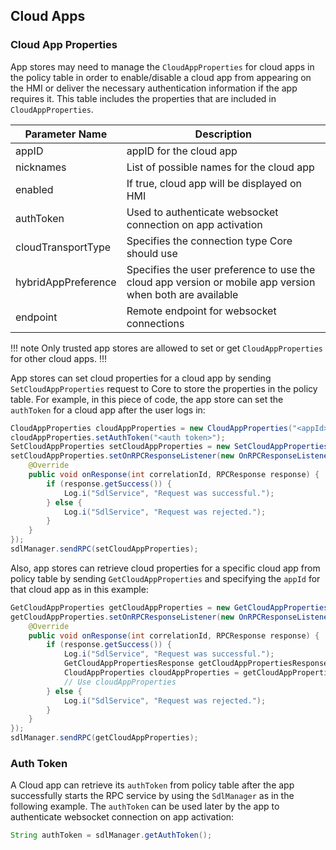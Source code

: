 ## Cloud Apps

### Cloud App Properties 
App stores may need to manage the `CloudAppProperties` for cloud apps in the policy table in order to enable/disable a cloud app from appearing on the HMI or deliver the necessary authentication information if the app requires it. This table includes the properties that are included in `CloudAppProperties`.

| Parameter Name  |  Description |
| ------------- | ------------- |
| appID | appID for the cloud app |
| nicknames | List of possible names for the cloud app |
| enabled | If true, cloud app will be displayed on HMI |
| authToken | Used to authenticate websocket connection on app activation |
| cloudTransportType | Specifies the connection type Core should use |
| hybridAppPreference | Specifies the user preference to use the cloud app version or mobile app version when both are available |
| endpoint | Remote endpoint for websocket connections |

!!! note
Only trusted app stores are allowed to set or get `CloudAppProperties` for other cloud apps.
!!!


App stores can set cloud properties for a cloud app by sending `SetCloudAppProperties` request to Core to store the properties in the policy table. For example, in this piece of code, the app store can set the `authToken` for a cloud app after the user logs in:

```java
CloudAppProperties cloudAppProperties = new CloudAppProperties("<appId>");
cloudAppProperties.setAuthToken("<auth token>");
SetCloudAppProperties setCloudAppProperties = new SetCloudAppProperties(cloudAppProperties);
setCloudAppProperties.setOnRPCResponseListener(new OnRPCResponseListener() {
    @Override
    public void onResponse(int correlationId, RPCResponse response) {
        if (response.getSuccess()) {
            Log.i("SdlService", "Request was successful.");
        } else {
            Log.i("SdlService", "Request was rejected.");
        }
    }
});
sdlManager.sendRPC(setCloudAppProperties);
```

Also, app stores can retrieve cloud properties for a specific cloud app from policy table by sending `GetCloudAppProperties` and specifying the `appId` for that cloud app as in this example:

```java
GetCloudAppProperties getCloudAppProperties = new GetCloudAppProperties("<appId>");
getCloudAppProperties.setOnRPCResponseListener(new OnRPCResponseListener() {
    @Override
    public void onResponse(int correlationId, RPCResponse response) {
        if (response.getSuccess()) {
            Log.i("SdlService", "Request was successful.");
            GetCloudAppPropertiesResponse getCloudAppPropertiesResponse = (GetCloudAppPropertiesResponse) response;
            CloudAppProperties cloudAppProperties = getCloudAppPropertiesResponse.getCloudAppProperties();
            // Use cloudAppProperties
        } else {
            Log.i("SdlService", "Request was rejected.");
        }
    }
});
sdlManager.sendRPC(getCloudAppProperties);
```



### Auth Token

A Cloud app can retrieve its `authToken` from policy table after the app successfully starts the RPC service by using the `SdlManager` as in the following example. The `authToken` can be used later by the app to authenticate websocket connection on app activation:

```java
String authToken = sdlManager.getAuthToken();
```